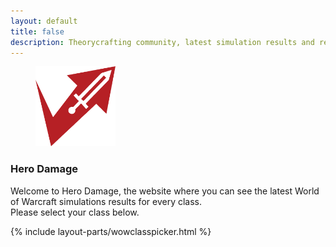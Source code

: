 ```yaml
---
layout: default
title: false
description: Theorycrafting community, latest simulation results and resources -based on SimulationCraft- for World of Warcraft.
---
```


<article id="home">
  <section id="home-introduction" class="container">
    <figure>
      <img src="/assets/img/logo.svg" alt="{{ site.name }} Logo" height="128" width="128" itemprop="logo">
    </figure>
    <div id="introduction-text">
      <h1>Hero Damage</h1>
      <p>Welcome to Hero Damage, the website where you can see the latest World of Warcraft simulations results for every class.<br>
      Please select your class below.</p>
    </div>
  </section>

  <section id="home-picker" class="container">
    {% include layout-parts/wowclasspicker.html %}
  </section>
</article>
